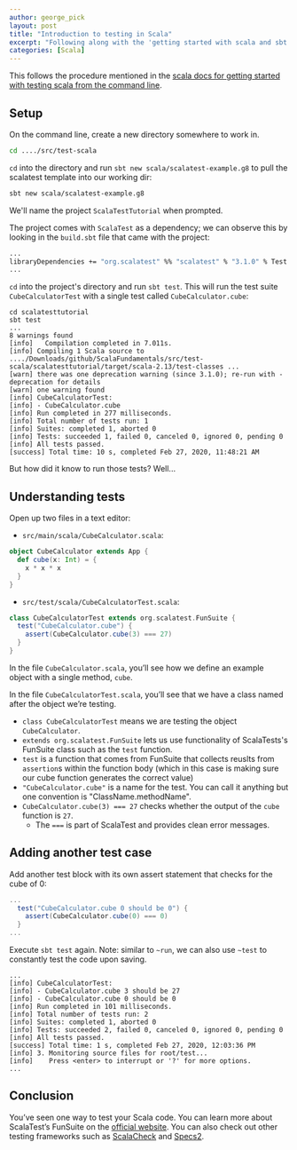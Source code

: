 ```yaml
---
author: george_pick
layout: post
title: "Introduction to testing in Scala"
excerpt: "Following along with the 'getting started with scala and sbt on the command line' from the Scala docs."
categories: [Scala]
---
```


This follows the procedure mentioned in the [scala docs for getting started with testing scala from the command line](https://docs.scala-lang.org/getting-started/sbt-track/testing-scala-with-sbt-on-the-command-line.html).

## Setup
On the command line, create a new directory somewhere to work in.

```bash
cd ..../src/test-scala
```

`cd` into the directory and run `sbt new scala/scalatest-example.g8` to pull the scalatest template into our working dir:

```bash
sbt new scala/scalatest-example.g8
```

We'll name the project `ScalaTestTutorial` when prompted.

The project comes with `ScalaTest` as a dependency; we can observe this by looking in the `build.sbt` file that came with the project:

```bash
...
libraryDependencies += "org.scalatest" %% "scalatest" % "3.1.0" % Test
...
```

`cd` into the project's directory and run `sbt test`. This will run the test suite `CubeCalculatorTest` with a single test called `CubeCalculator.cube`:

```
cd scalatesttutorial
sbt test
...
8 warnings found
[info]   Compilation completed in 7.011s.
[info] Compiling 1 Scala source to ..../Downloads/github/ScalaFundamentals/src/test-scala/scalatesttutorial/target/scala-2.13/test-classes ...
[warn] there was one deprecation warning (since 3.1.0); re-run with -deprecation for details
[warn] one warning found
[info] CubeCalculatorTest:
[info] - CubeCalculator.cube
[info] Run completed in 277 milliseconds.
[info] Total number of tests run: 1
[info] Suites: completed 1, aborted 0
[info] Tests: succeeded 1, failed 0, canceled 0, ignored 0, pending 0
[info] All tests passed.
[success] Total time: 10 s, completed Feb 27, 2020, 11:48:21 AM
```

But how did it know to run those tests? Well...

## Understanding tests
Open up two files in a text editor:
* `src/main/scala/CubeCalculator.scala`:

```scala
object CubeCalculator extends App {
  def cube(x: Int) = {
    x * x * x
  }
}
```

* `src/test/scala/CubeCalculatorTest.scala`:

```scala
class CubeCalculatorTest extends org.scalatest.FunSuite {
  test("CubeCalculator.cube") {
    assert(CubeCalculator.cube(3) === 27)
  }
}
```

In the file `CubeCalculator.scala`, you’ll see how we define an example object with a single method, `cube`.

In the file `CubeCalculatorTest.scala`, you’ll see that we have a class named after the object we’re testing.

* `class CubeCalculatorTest` means we are testing the object `CubeCalculator`.
* `extends org.scalatest.FunSuite` lets us use functionality of ScalaTests's FunSuite class such as the `test` function.
* `test` is a function that comes from FunSuite that collects reuslts from `assertion`s within the function body (which in this case is making sure our cube function generates the correct value)
* `"CubeCalculator.cube"` is a name for the test. You can call it anything but one convention is "ClassName.methodName".
* `CubeCalculator.cube(3) === 27` checks whether the output of the `cube` function is `27`.
  * The `===` is part of ScalaTest and provides clean error messages.

## Adding another test case
Add another test block with its own assert statement that checks for the cube of 0:

```scala
...
  test("CubeCalculator.cube 0 should be 0") {
    assert(CubeCalculator.cube(0) === 0)
  }
...
```

Execute `sbt test` again. Note: similar to `~run`, we can also use `~test` to constantly test the code upon saving.


```
...
[info] CubeCalculatorTest:
[info] - CubeCalculator.cube 3 should be 27
[info] - CubeCalculator.cube 0 should be 0
[info] Run completed in 101 milliseconds.
[info] Total number of tests run: 2
[info] Suites: completed 1, aborted 0
[info] Tests: succeeded 2, failed 0, canceled 0, ignored 0, pending 0
[info] All tests passed.
[success] Total time: 1 s, completed Feb 27, 2020, 12:03:36 PM
[info] 3. Monitoring source files for root/test...
[info]    Press <enter> to interrupt or '?' for more options.
...
```

## Conclusion
You’ve seen one way to test your Scala code. You can learn more about ScalaTest’s FunSuite on the [official website](https://www.scalatest.org/getting_started_with_fun_suite). You can also check out other testing frameworks such as [ScalaCheck](https://www.scalacheck.org/) and [Specs2](https://etorreborre.github.io/specs2/).

